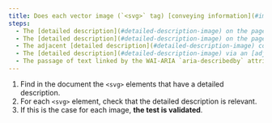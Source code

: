 ```yaml
---
title: Does each vector image (`<svg>` tag) [conveying information](#image-conveying-information), with a [detailed description](#detailed-description-image), meet these conditions?
steps:
  - The [detailed description](#detailed-description-image) on the page and indicated by the [text alternative](#text-alternative-image) is relevant.
  - The [detailed description](#detailed-description-image) on the page and indicated by the text contained in the `<desc>` or `<title>` tag is relevant.
  - The adjacent [detailed description](#detailed-description-image) contained in the `<desc>` tag is relevant.
  - The [detailed description](#detailed-description-image) via an [adjacent link or button](#adjacent-link-or-button) is relevant.
  - The passage of text linked by the WAI-ARIA `aria-describedby` attribute is relevant.
---
```


1. Find in the document the `<svg>` elements that have a detailed description.
2. For each `<svg>` element, check that the detailed description is relevant.
3. If this is the case for each image, **the test is validated**.
